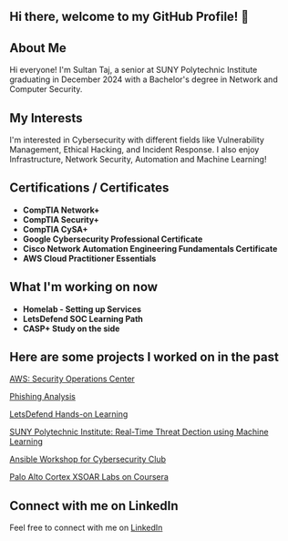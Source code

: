 ## Hi there, welcome to my GitHub Profile! 👋

## About Me

Hi everyone! I'm Sultan Taj, a senior at SUNY Polytechnic Institute graduating in December 2024 with a Bachelor's degree in Network and Computer Security.

## My Interests

I'm interested in Cybersecurity with different fields like Vulnerability Management, Ethical Hacking, and Incident Response. I also enjoy Infrastructure, Network Security, Automation and Machine Learning!

## Certifications / Certificates
- **CompTIA Network+**
- **CompTIA Security+**
- **CompTIA CySA+**
- **Google Cybersecurity Professional Certificate**
- **Cisco Network Automation Engineering Fundamentals Certificate**
- **AWS Cloud Practitioner Essentials**

## What I'm working on now
- **Homelab - Setting up Services**
- **LetsDefend SOC Learning Path**
- **CASP+ Study on the side**

## Here are some projects I worked on in the past

[AWS: Security Operations Center](https://github.com/STaj-55/AWS-SOC)

[Phishing Analysis](https://github.com/STaj-55/JobPhishing)

[LetsDefend Hands-on Learning](https://github.com/STaj-55/LetsDefend)

[SUNY Polytechnic Institute: Real-Time Threat Dection using Machine Learning](https://github.com/STaj-55/Capstone)

[Ansible Workshop for Cybersecurity Club](https://github.com/STaj-55/Ansible-Workshop)

<!--[Cybersecurity Incident Response Database using MySQL](https://github.com/STaj-55/Cybersecurity_Incident_Response_Database)-->

[Palo Alto Cortex XSOAR Labs on Coursera](https://github.com/STaj-55/GCP_XSOAR_Labs)

<!--[Scapy Network Scanner | Wireless Systems and Security Project](https://github.com/STaj-55/Scapy-Network-Scanner)-->

## Connect with me on LinkedIn

Feel free to connect with me on [LinkedIn](https://www.linkedin.com/in/sultantaj/)
<!--
**STaj-55/STaj-55** is a ✨ _special_ ✨ repository because its `README.md` (this file) appears on your GitHub profile.

Here are some ideas to get you started:

- 🔭 I’m currently working on ...
- 🌱 I’m currently learning ...
- 👯 I’m looking to collaborate on ...
- 🤔 I’m looking for help with ...
- 💬 Ask me about ...
- 📫 How to reach me: ...
- 😄 Pronouns: ...
- ⚡ Fun fact: ...
-->
